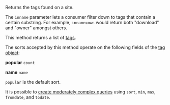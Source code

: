 Returns the tags found on a site.

The `inname` parameter lets a consumer filter down to tags that contain a certain substring. For example, `inname=own`
would return both "download" and "owner" amongst others.

This method returns a list of [tags](#model-Tag).

The sorts accepted by this method operate on the following fields of the [tag object](#model-Tag):

**popular**
`count`

**name**
`name`

`popular` is the default sort.

It is possible to [create moderately complex queries](#complex-queries) using `sort`, `min`, `max`, `fromdate`, and
`todate`.
